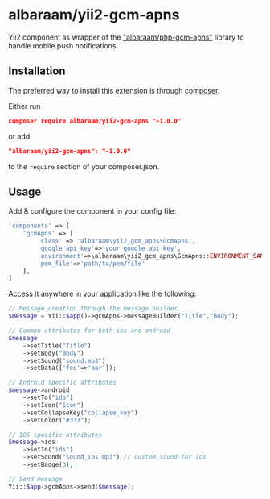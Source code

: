 # albaraam/yii2-gcm-apns

Yii2 component as wrapper of the ["albaraam/php-gcm-apns"](https://github.com/albaraam/php-gcm-apns) library to handle mobile push notifications.


Installation
------------

The preferred way to install this extension is through [composer](http://getcomposer.org/download/).

Either run

```json
composer require albaraam/yii2-gcm-apns "~1.0.0"
```

or add

```json
"albaraam/yii2-gcm-apns": "~1.0.0"
```

to the `require` section of your composer.json.


Usage
------------
Add & configure the component in your config file:

```php
'components' => [
    'gcmApns' => [
        'class' => 'albaraam\yii2_gcm_apns\GcmApns',
        'google_api_key'=>'your_google_api_key',
        'environment'=>\albaraam\yii2_gcm_apns\GcmApns::ENVIRONMENT_SANDBOX,
        'pem_file'=>'path/to/pem/file'
    ],
]
```

Access it anywhere in your application like the following:

```php
// Message creation through the message builder.
$message = Yii::$app()->gcmApns->messageBuilder("Title","Body");

// Common attributes for both ios and android
$message
	->setTitle("Title")
	->setBody("Body")
	->setSound("sound.mp3")
	->setData(['foo'=>'bar']);

// Android specific attributes
$message->android
	->setTo("ids")
	->setIcon("icon")
	->setCollapseKey("collapse_key")
	->setColor("#333");

// IOS specific attributes
$message->ios
	->setTo("ids")
	->setSound("sound_ios.mp3") // custom sound for ios
	->setBadge(3);

// Send message
Yii::$app->gcmApns->send($message);

```
